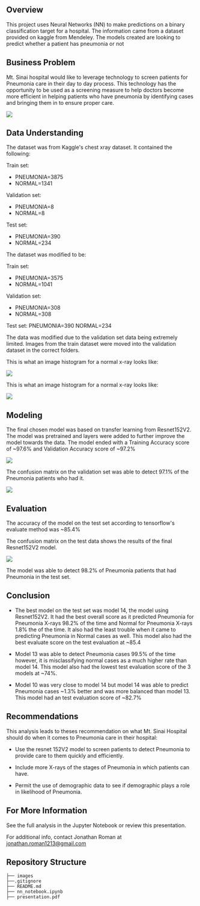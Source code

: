 ## Overview
This project uses Neural Networks (NN) to make predictions on a binary classification target for a hospital. The information came from a dataset provided on kaggle from Mendeley. The models created are looking to predict whether a patient has pneumonia or not


## Business Problem
Mt. Sinai hospital would like to leverage technology to screen patients for Pneumonia care in their day to day process. This technology has the opportunity to be used as a screening measure to help doctors become more efficient in helping patients who have pneumonia by identifying cases and bringing them in to ensure proper care.

![](images/download.jpg)
 

## Data Understanding
The dataset was from Kaggle's chest xray dataset. It contained the following:

Train set: 
* PNEUMONIA=3875
* NORMAL=1341

Validation set: 
* PNEUMONIA=8
* NORMAL=8

Test set: 
* PNEUMONIA=390
* NORMAL=234

The dataset was modified to be:

Train set: 
* PNEUMONIA=3575
* NORMAL=1041

Validation set: 
* PNEUMONIA=308
* NORMAL=308


Test set: PNEUMONIA=390
          NORMAL=234

The data was modified due to the validation set data being extremely limited. Images from the train dataset were moved into the validation dataset in the correct folders.

This is what an image histogram for a normal x-ray looks like:

![](images/norm_hist.png)


This is what an image histogram for a normal x-ray looks like:

![](images/pnu_hist.png)

## Modeling
The final chosen model was based on transfer learning from Resnet152V2. The model was pretrained and layers were added to further improve the model towards the data. The model ended with a Training Accuracy score of ~97.6% and Validation Accuracy score of ~97.2%

![](images/acc_eval.png)

The confusion matrix on the validation set was able to detect 97.1% of the Pneumonia patients who had it.


![](images/res_val_cm.png)





## Evaluation
The accuracy of the model on the test set according to tensorflow's evaluate method was ~85.4%

The confusion matrix on the test data shows the results of the final Resnet152V2 model.

![](images/final_cm.png)



The model was able to detect 98.2% of Pneumonia patients that had Pneumonia in the test set.


## Conclusion

* The best model on the test set was model 14, the model using Resnet152V2. It had the best overall score as it predicted Pneumonia for Pneumonia X-rays 98.2% of the time and Normal for Pneumonia X-rays 1.8% the of the time. It also had the least trouble when it came to predicting Pneumonia in Normal cases as well. This model also had the best evaluate score on the test evaluation at ~85.4

* Model 13 was able to detect Pneumonia cases 99.5% of the time however, it is misclassifying normal cases as a much higher rate than model 14. This model also had the lowest test evaluation score of the 3 models at ~74%.

* Model 10 was very close to model 14 but model 14 was able to predict Pneumonia cases ~1.3% better and was more balanced than model 13. This model had an test evaluation score of ~82.7%

## Recommendations
This analysis leads to theses recommendation on what Mt. Sinai Hospital should do when it comes to Pneumonia care in their hospital:

* Use the resnet 152V2 model to screen patients to detect Pneumonia to provide care to them quickly and efficiently.

* Include more X-rays of the stages of Pneumonia in which patients can have.

* Permit the use of demographic data to see if demographic plays a role in likelihood of Pneumonia.

## For More Information
See the full analysis in the Jupyter Notebook or review this presentation.


For additional info, contact Jonathan Roman at [jonathan.roman1213@gmail.com](mailto:jonathan.roman1213@gmail.com)

## Repository Structure

```
├── images
├──.gitignore
├── README.md
├── nn_notebook.ipynb
├── presentation.pdf
```